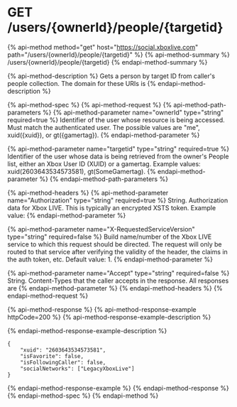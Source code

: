 # GET /users/{ownerId}/people/{targetid}

{% api-method method="get" host="https://social.xboxlive.com" path="/users/{ownerId}/people/{targetid}" %}
{% api-method-summary %}
/users/{ownerId}/people/{targetid}
{% endapi-method-summary %}

{% api-method-description %}
Gets a person by target ID from caller's people collection. The domain for these URIs is
{% endapi-method-description %}

{% api-method-spec %}
{% api-method-request %}
{% api-method-path-parameters %}
{% api-method-parameter name="ownerId" type="string" required=true %}
Identifier of the user whose resource is being accessed. Must match the authenticated user. The possible values are "me", xuid\({xuid}\), or gt\({gamertag}\).
{% endapi-method-parameter %}

{% api-method-parameter name="targetid" type="string" required=true %}
Identifier of the user whose data is being retrieved from the owner's People list, either an Xbox User ID \(XUID\) or a gamertag. Example values: xuid\(2603643534573581\), gt\(SomeGamertag\).
{% endapi-method-parameter %}
{% endapi-method-path-parameters %}

{% api-method-headers %}
{% api-method-parameter name="Authorization" type="string" required=true %}
String. Authorization data for Xbox LIVE. This is typically an encrypted XSTS token. Example value:
{% endapi-method-parameter %}

{% api-method-parameter name="X-RequestedServiceVersion" type="string" required=false %}
Build name/number of the Xbox LIVE service to which this request should be directed. The request will only be routed to that service after verifying the validity of the header, the claims in the auth token, etc. Default value: 1.
{% endapi-method-parameter %}

{% api-method-parameter name="Accept" type="string" required=false %}
String. Content-Types that the caller accepts in the response. All responses are
{% endapi-method-parameter %}
{% endapi-method-headers %}
{% endapi-method-request %}

{% api-method-response %}
{% api-method-response-example httpCode=200 %}
{% api-method-response-example-description %}

{% endapi-method-response-example-description %}

```text
{
    "xuid": "2603643534573581",
    "isFavorite": false,
    "isFollowingCaller": false,
    "socialNetworks": ["LegacyXboxLive"]
}
```
{% endapi-method-response-example %}
{% endapi-method-response %}
{% endapi-method-spec %}
{% endapi-method %}

